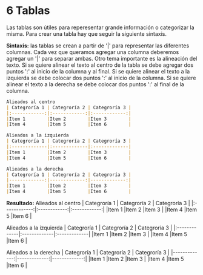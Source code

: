 # **6 Tablas**

Las tablas son útiles para reperesentar grande información o categorizar la misma. Para crear una tabla hay que seguir la siguiente sintaxis.

**Sintaxis:** las tablas se crean a partir de '|' para representar las diferentes columnas. Cada vez que queramos agregar una columna deberemos agregar un '|' para separar ambas. Otro tema importante es la alineación del texto. Si se quiere alinear el texto al centro de la tabla se debe agregar dos puntos ':' al inicio de la columna y al final. Si se quiere alinear el texto a la izquierda se debe colocar dos puntos ':' al inicio de la columna. Si se quiere alinear el texto a la derecha se debe colocar dos puntos ':' al final de la columna. 

```markdown
Alieados al centro
| Categroría 1 | Categroría 2 | Categroría 3 | 
|:------------:|:------------:|:------------:|
|Item 1        |Item 2        |Item 3        |
|Item 4        |Item 5        |Item 6        |

Alieados a la izquierda
| Categroría 1 | Categroría 2 | Categroría 3 | 
|:-------------|:-------------|:-------------|
|Item 1        |Item 2        |Item 3        |
|Item 4        |Item 5        |Item 6        |

Alieados a la derecha
| Categroría 1 | Categroría 2 | Categroría 3 | 
|-------------:|-------------:|-------------:|
|Item 1        |Item 2        |Item 3        |
|Item 4        |Item 5        |Item 6        |
```
**Resultado:**
Alieados al centro
| Categroría 1 | Categroría 2 | Categroría 3 | 
|:------------:|:------------:|:------------:|
|Item 1        |Item 2        |Item 3        |
|Item 4        |Item 5        |Item 6        |

Alieados a la izquierda
| Categroría 1 | Categroría 2 | Categroría 3 | 
|:-------------|:-------------|:-------------|
|Item 1        |Item 2        |Item 3        |
|Item 4        |Item 5        |Item 6        |

Alieados a la derecha
| Categroría 1 | Categroría 2 | Categroría 3 | 
|-------------:|-------------:|-------------:|
|Item 1        |Item 2        |Item 3        |
|Item 4        |Item 5        |Item 6        |
